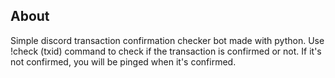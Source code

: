 
## About

Simple discord transaction confirmation checker bot made with python. 
Use !check (txid) command to check if the transaction is confirmed or not. 
If it's not confirmed, you will be pinged when it's confirmed. 

